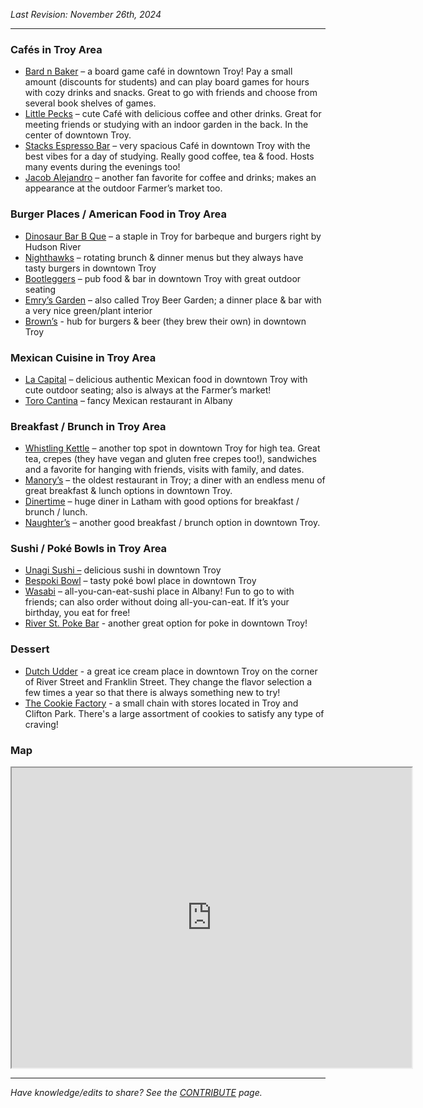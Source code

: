 _Last Revision: November 26th, 2024_

---
### Cafés in Troy Area
- [Bard n Baker](https://www.bardandbaker.com/) – a board game café in downtown Troy! Pay a small amount (discounts for students) and can play board games for hours with cozy drinks and snacks. Great to go with friends and choose from several book shelves of games.
- [Little Pecks](https://www.clarkhousehospitality.com/littlepecks) – cute Café with delicious coffee and other drinks. Great for meeting friends or studying with an indoor garden in the back. In the center of downtown Troy.
- [Stacks Espresso Bar](https://www.stacksespresso.com/) – very spacious Café in downtown Troy with the best vibes for a day of studying. Really good coffee, tea & food. Hosts many events during the evenings too!
- [Jacob Alejandro](https://www.jacobalejandro.com/) – another fan favorite for coffee and drinks; makes an appearance at the outdoor Farmer’s market too.
    
### Burger Places / American Food in Troy Area
- [Dinosaur Bar B Que](https://dinosaurbarbque.com/locations/troy) – a staple in Troy for barbeque and burgers right by Hudson River
- [Nighthawks](https://www.nighthawkstroy.com/fullmenu) – rotating brunch & dinner menus but they always have tasty burgers in downtown Troy
- [Bootleggers](https://bootleggerstroy.com/) – pub food & bar in downtown Troy with great outdoor seating
- [Emry’s Garden](https://emrysgarden.com/) – also called Troy Beer Garden; a dinner place & bar with a very nice green/plant interior
- [Brown’s](https://www.brownsbrewing.com/) - hub for burgers & beer (they brew their own) in downtown Troy
    
### Mexican Cuisine in Troy Area
- [La Capital](https://www.lacapitaltaquerias.com/troylocation) – delicious authentic Mexican food in downtown Troy with cute outdoor seating; also is always at the Farmer’s market!
- [Toro Cantina](https://www.torocantina.com/) – fancy Mexican restaurant in Albany
        
### Breakfast / Brunch in Troy Area
- [Whistling Kettle](https://www.thewhistlingkettle.com/pages/whistling-kettle-troy) – another top spot in downtown Troy for high tea. Great tea, crepes (they have vegan and gluten free crepes too!), sandwiches and a favorite for hanging with friends, visits with family, and dates.
- [Manory’s](https://www.toasttab.com/local/order/manorys-restaurant/r-4e77474b-0d2a-450b-908d-86eed948ab34) – the oldest restaurant in Troy; a diner with an endless menu of great breakfast & lunch options in downtown Troy.
- [Dinertime](https://dinertimeny.com/) – huge diner in Latham with good options for breakfast / brunch / lunch.
- [Naughter’s](https://www.naughters.com/) – another good breakfast / brunch option in downtown Troy.
        
### Sushi / Poké Bowls in Troy Area
- [Unagi Sushi –](https://unagitroyny.com/) delicious sushi in downtown Troy
- [Bespoki Bowl](https://bespokibowl.com/) – tasty poké bowl place in downtown Troy
- [Wasabi](https://www.wasabialbanyny.com/) – all-you-can-eat-sushi place in Albany! Fun to go to with friends; can also order without doing all-you-can-eat. If it’s your birthday, you eat for free!
- [River St. Poke Bar](https://riverstpokebar.com/) - another great option for poke in downtown Troy!

### Dessert
- [Dutch Udder](https://www.dutchudder518.com/) - a great ice cream place in downtown Troy on the corner of River Street  and Franklin Street. They change the flavor selection a few times a year so that there is always something new to try!
- [The Cookie Factory](https://thecookiefactoryny.com/) - a small chain with stores located in Troy and Clifton Park. There's a large assortment of cookies to satisfy any type of craving!

### Map

<iframe src="https://www.google.com/maps/d/embed?mid=1HKYV11sbu0roYYIidJ2Eu9IjLk-1-KU&ehbc=2E312F" width="640" height="480"></iframe>


---
_Have knowledge/edits to share? See the [CONTRIBUTE](../../CONTRIBUTE.md) page._